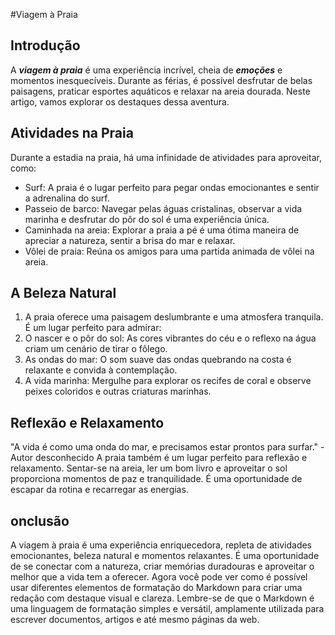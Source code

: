 #Viagem à Praia

## Introdução

A **_viagem à praia_** é uma experiência incrível, cheia de **_emoções_** e momentos inesquecíveis. Durante as férias, é possível desfrutar de belas paisagens, praticar esportes aquáticos e relaxar na areia dourada. Neste artigo, vamos explorar os destaques dessa aventura.

## Atividades na Praia
Durante a estadia na praia, há uma infinidade de atividades para aproveitar, como:
- Surf: A praia é o lugar perfeito para pegar ondas emocionantes e sentir a adrenalina do surf.
- Passeio de barco: Navegar pelas águas cristalinas, observar a vida marinha e desfrutar do pôr do sol é uma experiência única.
- Caminhada na areia: Explorar a praia a pé é uma ótima maneira de apreciar a natureza, sentir a brisa do mar e relaxar.
- Vôlei de praia: Reúna os amigos para uma partida animada de vôlei na areia.

## A Beleza Natural
1. A praia oferece uma paisagem deslumbrante e uma atmosfera tranquila. É um lugar perfeito para admirar: 
2. O nascer e o pôr do sol: As cores vibrantes do céu e o reflexo na água criam um cenário de tirar o fôlego.
3. As ondas do mar: O som suave das ondas quebrando na costa é relaxante e convida à contemplação.
4. A vida marinha: Mergulhe para explorar os recifes de coral e observe peixes coloridos e outras criaturas marinhas.

## Reflexão e Relaxamento
"A vida é como uma onda do mar, e precisamos estar prontos para surfar." - Autor desconhecido
A praia também é um lugar perfeito para reflexão e relaxamento. Sentar-se na areia, ler um bom livro e aproveitar o sol proporciona momentos de paz e tranquilidade. É uma oportunidade de escapar da rotina e recarregar as energias.

## onclusão
A viagem à praia é uma experiência enriquecedora, repleta de atividades emocionantes, beleza natural e momentos relaxantes. É uma oportunidade de se conectar com a natureza, criar memórias duradouras e aproveitar o melhor que a vida tem a oferecer.
Agora você pode ver como é possível usar diferentes elementos de formatação do Markdown para criar uma redação com destaque visual e clareza. Lembre-se de que o Markdown é uma linguagem de formatação simples e versátil, amplamente utilizada para escrever documentos, artigos e até mesmo páginas da web.